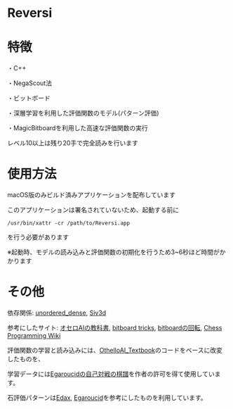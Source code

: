 # Reversi

# 特徴

・C++

・NegaScout法

・ビットボード

・深層学習を利用した評価関数のモデル(パターン評価)

・MagicBitboardを利用した高速な評価関数の実行

レベル10以上は残り20手で完全読みを行います

# 使用方法

macOS版のみビルド済みアプリケーションを配布しています

このアプリケーションは署名されていないため、起動する前に
```
/usr/bin/xattr -cr /path/to/Reversi.app
```
を行う必要があります

※起動時、モデルの読み込みと評価関数の初期化を行うため3~6秒ほど時間がかかります

# その他

依存関係: 
[unordered_dense](https://github.com/martinus/unordered_dense),
[Siv3d](https://siv3d.github.io/)

参考にしたサイト:
[オセロAIの教科書](https://note.com/nyanyan_cubetech/m/m54104c8d2f12),
[bitboard tricks](http://www.amy.hi-ho.ne.jp/okuhara/bitboard.htm),
[bitboardの回転](https://qiita.com/ysuzuk81/items/453b08a14d23fb8c6c11),
[Chess Programming Wiki](https://www.chessprogramming.org/Magic_Bitboards)

評価関数の学習と読み込みには、[OthelloAI_Textbook](https://github.com/Nyanyan/OthelloAI_Textbook)のコードをベースに改変したものを、

学習データには[Egaroucidの自己対戦の棋譜](https://www.egaroucid.nyanyan.dev/ja/technology/transcript/)を作者の許可を得て使用しています。

石評価パターンは[Edax](https://github.com/abulmo/edax-reversi), [Egaroucid](https://www.egaroucid.nyanyan.dev/ja/)を参考にしたものを利用しています。
